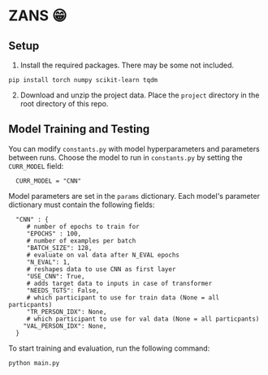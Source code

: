 # ZANS 😁

## Setup

1. Install the required packages. There may be some not included. 
```
pip install torch numpy scikit-learn tqdm
```
2. Download and unzip the project data. Place the `project` directory in the root directory of this repo.

## Model Training and Testing

You can modify `constants.py` with model hyperparameters and parameters between runs. Choose the model to run in `constants.py` by setting the `CURR_MODEL` field:

      CURR_MODEL = "CNN"

Model parameters are set in the `params` dictionary. Each model's parameter dictionary must contain the following fields:

      "CNN" : {
         # number of epochs to train for
         "EPOCHS" : 100,
         # number of examples per batch 
         "BATCH_SIZE": 128, 
         # evaluate on val data after N_EVAL epochs
         "N_EVAL": 1,
         # reshapes data to use CNN as first layer
         "USE_CNN": True,
         # adds target data to inputs in case of transformer
         "NEEDS_TGTS": False,
         # which participant to use for train data (None = all particpants)
         "TR_PERSON_IDX": None,
         # which participant to use for val data (None = all particpants)
        "VAL_PERSON_IDX": None,
      }


To start training and evaluation, run the following command:

```
python main.py
```

